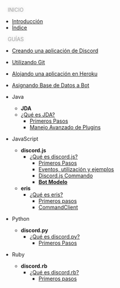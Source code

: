 
<a style="flex: 1 2 auto;
  margin: 2px;
  font-size: 14px;
  padding: 10px;
  text-align: center;
  text-transform: uppercase;
  transition: 2.3s;
  color: #a2a2a2;
  text-shadow: 0px 0px 10px rgba(0,0,0,0.2);">Inicio</a>

* [<i class="fas fa-align-justify"></i> Introducción](/)
* [<i class="far fa-map"></i> Índice](general/indice.md)

<a style="flex: 1 2 auto;
  margin: 2px;
  font-size: 14px;
  padding: 10px;
  text-align: center;
  text-transform: uppercase;
  transition: 2.3s;
  color: #a2a2a2;
  text-shadow: 0px 0px 10px rgba(0,0,0,0.2);">Guías</a>

  - [Creando una aplicación de Discord](/guias/creando-aplicación-de-discord.md)
  - [<font color="orange"><i class="fab fa-git"></i></font> Utilizando Git](/guias/utilizando-git.md)
  - [Alojando una aplicación en Heroku](/guias/alojando-bot-en-heroku.md)
  - [Asignando Base de Datos a Bot](/guias/asignar-base-de-datos-en-heroku.md)

  - <i class="fab fa-java"></i> Java
    - **<i class="fas fa-archive"></i> JDA**
    - [¿Qué es JDA?](guias/java/jda.md)
      - [Primeros Pasos](guias/java/primeros-pasos.md)
      - [Manejo Avanzado de Plugins](guias/java/Sistema-Avanzado-de-Plugins.md)

- <i class="fab fa-js"></i> JavaScript
  - **<i class="fas fa-archive"></i> discord.js**
    - [¿Qué es discord.js?](guias/js/discord-js.md)
      - [Primeros Pasos](guias/js/primeros-pasos.md)
      - [Eventos, utilización y ejemplos](guias/js/eventos.md)
      - [Discord.js Commando](guias/js/commando.md)
      - [**<i class="fas fa-download" title="Descarga el bot modelo de esta librería."></i> Bot Modelo**](https://github.com/MrDevsaider/discordjs-bot-example)
  - **<i class="fas fa-archive"></i> eris**
    - [¿Qué es eris?](guias/js/eris/erisjs.md)
      - [Primeros pasos](guias/js/eris/primeros-pasos.md)
      - [CommandClient](guias/js/eris/commandclient.md)
      
- <i class="fab fa-python"></i> Python
  - **<i class="fas fa-archive"></i> discord.py**
    - [¿Qué es discord.py?](guias/py/discord-py.md)
      - [Primeros Pasos](guias/py/primeros-pasos.md)

- <i class="far fa-gem"></i> Ruby
  - **<i class="fas fa-archive"></i> discord.rb**
    - [¿Qué es discord.rb?](guias/rb/discordrb.md)
      - [Primeros pasos](guias/rb/primeros-pasos.md)
